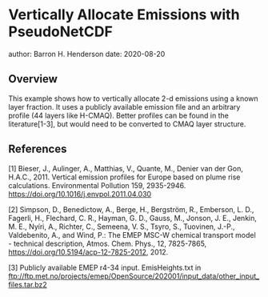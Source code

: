 Vertically Allocate Emissions with PseudoNetCDF
===============================================

author: Barron H. Henderson
date: 2020-08-20


Overview
--------

This example shows how to vertically allocate 2-d emissions using a known
layer fraction. It uses a publicly available emission file and an arbitrary
profile (44 layers like H-CMAQ). Better profiles can be found in the
literature[1-3], but would need to be converted to CMAQ layer structure.


References
----------

[1] Bieser, J., Aulinger, A., Matthias, V., Quante, M., Denier van der Gon, H.A.C., 2011. Vertical emission profiles for Europe based on plume rise calculations. Environmental Pollution 159, 2935-2946. https://doi.org/10.1016/j.envpol.2011.04.030

[2] Simpson, D., Benedictow, A., Berge, H., Bergström, R., Emberson, L. D., Fagerli, H., Flechard, C. R., Hayman, G. D., Gauss, M., Jonson, J. E., Jenkin, M. E., Nyíri, A., Richter, C., Semeena, V. S., Tsyro, S., Tuovinen, J.-P., Valdebenito, A., and Wind, P.: The EMEP MSC-W chemical transport model - technical description, Atmos. Chem. Phys., 12, 7825-7865, https://doi.org/10.5194/acp-12-7825-2012, 2012.

[3] Publicly available EMEP r4-34 input. EmisHeights.txt in ftp://ftp.met.no/projects/emep/OpenSource/202001/input_data/other_input_files.tar.bz2
